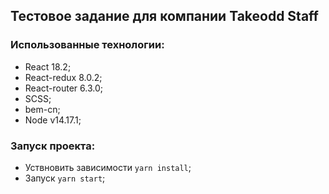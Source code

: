 ## Тестовое задание для компании Takeodd Staff

### Использованные технологии:
  - React 18.2;
  - React-redux 8.0.2;
  - React-router 6.3.0;
  - SCSS;
  - bem-cn;
  - Node v14.17.1;

### Запуск проекта:
 - Уствновить зависимости ```yarn install```;
 - Запуск ```yarn start```;

